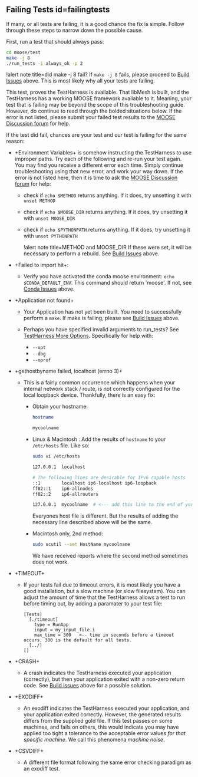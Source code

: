 ## Failing Tests id=failingtests

If many, or all tests are failing, it is a good chance the fix is simple. Follow through these steps to narrow down the possible cause.

First, run a test that should always pass:

```bash
cd moose/test
make -j 8
./run_tests -i always_ok -p 2
```

!alert note title=did make -j 8 fail?
If `make -j 8` fails, please proceed to [Build Issues](help/troubleshooting.md#buildissues) above. This is most likely why all your tests are failing.

This test, proves the TestHarness is available. That libMesh is built, and the TestHarness has a working MOOSE framework available to it. Meaning, your test that is failing may be beyond the scope of this troubleshooting guide. However, do continue to read through the bolded situations below. If the error is not listed, please submit your failed test results to the [MOOSE Discussion forum](https://github.com/idaholab/moose/discussions) for help.

If the test did fail, chances are your test and our test is failing for the same reason:

- +Environment Variables+ is somehow instructing the TestHarness to use improper paths. Try each of the following and re-run your test again. You may find you receive a different error each time. Simply continue troubleshooting using that new error, and work your way down. If the error is not listed here, then it is time to ask the [MOOSE Discussion forum](https://github.com/idaholab/moose/discussions) for help:

  - check if `echo $METHOD` returns anything. If it does, try unsetting it with `unset METHOD`
  - check if `echo $MOOSE_DIR` returns anything. If it does, try unsetting it with `unset MOOSE_DIR`
  - check if `echo $PYTHONPATH` returns anything. If it does, try unsetting it with `unset PYTHONPATH`

    !alert note title=METHOD and MOOSE_DIR
    If these were set, it will be necessary to perform a rebuild. See [Build Issues](help/troubleshooting.md#buildissues) above.

- +Failed to import hit+:

  - Verify you have activated the conda moose environment: `echo $CONDA_DEFAULT_ENV`. This command should return 'moose'. If not, see [Conda Issues](help/troubleshooting.md#condaissues) above.

- +Application not found+

  - Your Application has not yet been built. You need to successfully perform a `make`. If make is failing, please see [Build Issues](help/troubleshooting.md#buildissues) above.
  - Perhaps you have specified invalid arguments to run_tests? See [TestHarness More Options](TestHarness.md#moreoptions). Specifically for help with:

    - `--opt`
    - `--dbg`
    - `--oprof`

- +gethostbyname failed, localhost (errno 3)+

  - This is a fairly common occurrence which happens when your internal network stack / route, is not correctly configured for the local loopback device. Thankfully, there is an easy fix:

    - Obtain your hostname:

      ```bash
      hostname

      mycoolname
      ```

    - Linux & Macintosh : Add the results of `hostname` to your `/etc/hosts` file. Like so:

      ```bash
      sudo vi /etc/hosts

      127.0.0.1  localhost

      # The following lines are desirable for IPv6 capable hosts
      ::1        localhost ip6-localhost ip6-loopback
      ff02::1    ip6-allnodes
      ff02::2    ip6-allrouters

      127.0.0.1  mycoolname  # <--- add this line to the end of your hosts file
      ```

      Everyones host file is different. But the results of adding the necessary line described above will be the same.

    - Macintosh only, 2nd method:

      ```bash
      sudo scutil --set HostName mycoolname
      ```

      We have received reports where the second method sometimes does not work.

- +TIMEOUT+

  - If your tests fail due to timeout errors, it is most likely you have a good installation, but a slow machine (or slow filesystem). You can adjust the amount of time that the TestHarness allows a test to run before timing out, by adding a paramater to your test file:

    ```pre
    [Tests]
      [./timeout]
        type = RunApp
        input = my_input_file.i
        max_time = 300   <-- time in seconds before a timeout occurs. 300 is the default for all tests.
      [../]
    []
    ```

- +CRASH+

  - A crash indicates the TestHarness executed your application (correctly), but then your application exited with a non-zero return code. See [Build Issues](help/troubleshooting.md#buildissues) above for a possible solution.

- +EXODIFF+

  - An exodiff indicates the TestHarness executed your application, and your application exited correctly. However, the generated results differs from the supplied gold file. If this test passes on some machines, and fails on others, this would indicate you may have applied too tight a tolerance to the acceptable error values *for that specific machine*. We call this phenomena *machine noise*.

- +CSVDIFF+

  - A different file format following the same error checking paradigm as an exodiff test.

